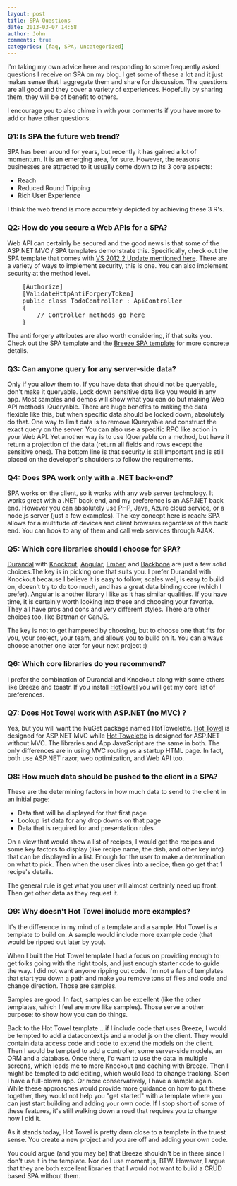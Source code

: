 ```yaml
---
layout: post
title: SPA Questions
date: 2013-03-07 14:58
author: John
comments: true
categories: [faq, SPA, Uncategorized]
---
```

I'm taking my own advice here and responding to some frequently asked questions I receive on SPA on my blog. I get some of these a lot and it just makes sense that I aggregate them and share for discussion. The questions are all good and they cover a variety of experiences. Hopefully by sharing them, they will be of benefit to others.

I encourage you to also chime in with your comments if you have more to add or have other questions.

<h3>Q1: Is SPA the future web trend?</h3>
SPA has been around for years, but recently it has gained a lot of momentum. It is an emerging area, for sure. However, the reasons businesses are attracted to it usually come down to its 3 core aspects:
<ul><li>Reach</li>
<li>Reduced Round Tripping</li>
<li>Rich User Experience</li>
</ul>

I think the web trend is more accurately depicted by achieving these 3 R's.

<h3>Q2: How do you secure a Web APIs for a SPA?</h3>
Web API can certainly be secured and the good news is that some of the ASP.NET MVC / SPA templates demonstrate this. Specifically, check out the SPA template that comes with <a href="http://www.johnpapa.net/asp-net-spa-templates/" target="_blank">VS 2012.2 Update mentioned here</a>. There are a variety of ways to implement security, this is one. You can also implement security at the method level.
<pre class="prettyprint linenums">
    [Authorize]
    [ValidateHttpAntiForgeryToken]
    public class TodoController : ApiController
    {
        // Controller methods go here
    }
</pre>

The anti forgery attributes are also worth considering, if that suits you. Check out the SPA template and the <a href="http://www.asp.net/single-page-application/overview/templates/breezeknockout-template" target="_blank">Breeze SPA template</a> for more concrete details.

<h3>Q3: Can anyone query for any server-side data?</h3>
Only if you allow them to. If you have data that should not be queryable, don't make it queryable. Lock down sensitive data like you would in any app. Most samples and demos will show what you can do but making Web API methods IQueryable. There are huge benefits to making the data flexible like this, but when specific data should be locked down, absolutely do that. One way to limit data is to remove IQueryable and construct the exact query on the server. You can also use a specific RPC like action in your Web API.  Yet another way is to use IQueryable on a method, but have it return a projection of the data (return all fields and rows except the sensitive ones). The bottom line is that security is still important and is still placed on the developer's shoulders to follow the requirements.


<h3>Q4: Does SPA work only with a .NET back-end?</h3>
SPA works on the client, so it works with any web server technology. It works great with a .NET back end, and my preference is an ASP.NET back end. However you can absolutely use PHP, Java, Azure cloud service, or a node.js server (just a few examples). The key concept here is reach: SPA allows for a multitude of devices and client browsers regardless of the back end. You can hook to any of them and call web services through AJAX.

<h3>Q5: Which core libraries should I choose for SPA?</h3>
<a href="http://durandaljs.com" target="_blank">Durandal</a> with <a href="http://knockoutjs.com" target="_blank">Knockout</a>, <a href="http://angularjs.org/" target="_blank">Angular</a>, <a href="http://emberjs.com/" target="_blank">Ember</a>, and <a href="http://backbonejs.org/" target="_blank">Backbone</a> are just a few solid choices.The key is in picking one that suits you. I prefer Durandal with Knockout because I believe it is easy to follow, scales well, is easy to build on, doesn't try to do too much, and has a great data binding core (which I prefer). Angular is another library I like as it has similar qualities. If you have time, it is certainly worth looking into these and choosing your favorite. They all have pros and cons and very different styles. There are other choices too, like Batman or CanJS. 

The key is not to get hampered by choosing, but to choose one that fits for you, your project, your team, and allows you to build on it. You can always choose another one later for your next project :) 

<h3>Q6: Which core libraries do you recommend?</h3>
I prefer the combination of Durandal and Knockout along with some others like Breeze and toastr. If you install <a href="http://johnpapa.net/hottowel" target="_blank">HotTowel</a> you will get my core list of preferences.

<h3>Q7: Does Hot Towel work with ASP.NET (no MVC) ?</h3>
Yes, but you will want the NuGet package named HotTowelette. <a href="http://nuget.org/packages/hottowel" target="_blank">Hot Towel</a> is designed for ASP.NET MVC while <a href="http://nuget.org/packages/hottowelette" target="_blank">Hot Towelette</a> is designed for ASP.NET without MVC. The libraries and App JavaScript are the same in both. The only differences are in using MVC routing vs a startup HTML page. In fact, both use ASP.NET razor, web optimization, and Web API too.

<h3>Q8: How much data should be pushed to the client in a SPA?</h3>
These are the determining factors in how much data to send to the client in an initial page:
<ul><li>Data that will be displayed for that first page</li>
<li>Lookup list data for any drop downs on that page</li>
<li>Data that is required for and presentation rules</li>
</ul>
On a view that would show a list of recipes, I would get the recipes and some key factors to display (like recipe name, the dish, and other key info) that can be displayed in a list. Enough for the user to make a determination on what to pick. Then when the user dives into a recipe, then go get that 1 recipe's details.

The general rule is get what you user will almost certainly need up front. Then get other data as they request it.

<h3>Q9: Why doesn't Hot Towel include more examples?</h3>
It's the difference in my mind of a template and a sample. Hot Towel is a template to build on. A sample would include more example code (that would be ripped out later by you).

When I built the Hot Towel template I had a focus on providing enough to get folks going with the right tools, and just enough starter code to guide the way. I did not want anyone ripping out code. I'm not a fan of templates that start you down a path and make you remove tons of files and code and change direction. Those are samples.

Samples are good. In fact, samples can be excellent (like the other templates, which I feel are more like samples). Those serve another purpose: to show how you can do things.

Back to the Hot Towel template ...if I include code that uses Breeze, I would be tempted to add a datacontext.js and a model.js on the client. They would contain data access code and code to extend the models on the client. Then I would be tempted to add a controller, some server-side models, an ORM and a database. Once there, I'd want to use the data in multiple screens, which leads me to more Knockout and caching with Breeze. Then I might be tempted to add editing, which would lead to change tracking. Soon I have a full-blown app. Or more conservatively, I have a sample again. While these approaches would provide more guidance on how to put these together, they would not help you "get started" with a template where you can just start building and adding your own code. If I stop short of some of these features, it's still walking down a road that requires you to change how I did it.

As it stands today, Hot Towel is pretty darn close to a template in the truest sense. You create a new project and you are off and adding your own code.

You could argue (and you may be) that Breeze shouldn't be in there since I don't use it in the template. Nor do I use moment.js, BTW. However, I argue that they are both excellent libraries that I would not want to build a CRUD based SPA without them. 




